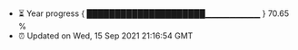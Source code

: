 - ⏳ Year progress { █████████████████████▁▁▁▁▁▁▁▁▁ } 70.65 %
- ⏰ Updated on Wed, 15 Sep 2021 21:16:54 GMT


